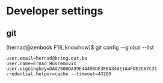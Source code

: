 # Developer settings


## git


[hernad@zenbook F18_knowhow]$ git config --global --list

    user.email=hernad@bring.out.ba
    user.name=Ernad Husremovic
    user.signingkey=DAA250BDA39E4449BDE3F8A340E1A4FDE2C67C31
    credential.helper=cache --timeout=43200

